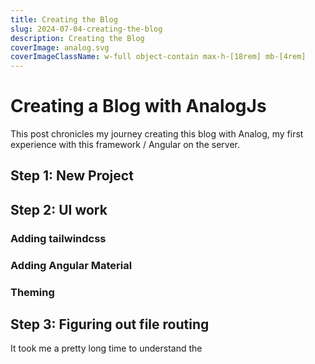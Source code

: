 ```yaml
---
title: Creating the Blog
slug: 2024-07-04-creating-the-blog
description: Creating the Blog
coverImage: analog.svg
coverImageClassName: w-full object-contain max-h-[18rem] mb-[4rem]
---
```


# Creating a Blog with AnalogJs

This post chronicles my journey creating this blog with Analog, my first experience with this framework / Angular on the server.

## Step 1: New Project

## Step 2: UI work

### Adding tailwindcss

### Adding Angular Material

### Theming

## Step 3: Figuring out file routing

It took me a pretty long time to understand the 
